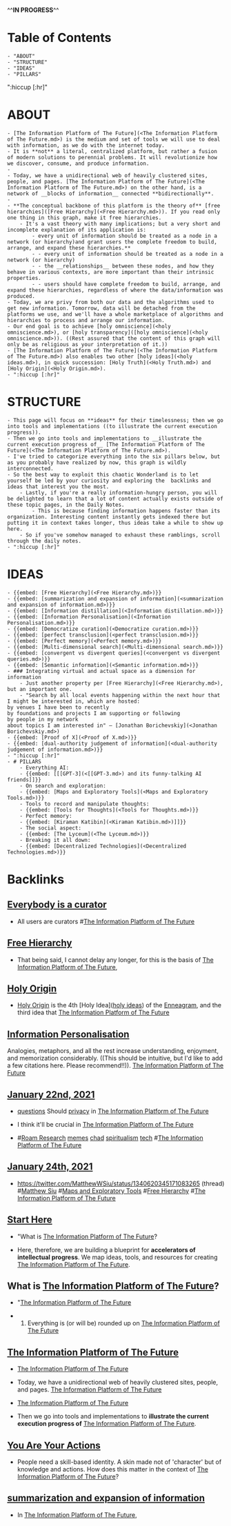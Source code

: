 ^^**__IN PROGRESS__**^^
# Table of Contents
    - "ABOUT"
    - "STRUCTURE"
    - "IDEAS"
    - "PILLARS"
":hiccup [:hr]"
# ABOUT
    - [The Information Platform of The Future](<The Information Platform of The Future.md>) is the medium and set of tools we will use to deal with information, as we do with the internet today. 
    - It is **not** a literal, centralized platform, but rather a fusion of modern solutions to perennial problems. It will revolutionize how we discover, consume, and produce information.
    - 
    - Today, we have a unidirectional web of heavily clustered sites, people, and pages. [The Information Platform of The Future](<The Information Platform of The Future.md>) on the other hand, is a network of __blocks of information__ connected **bidirectionally**.
    - 
    - **The conceptual backbone of this platform is the theory of** [free hierarchies]([Free Hierarchy](<Free Hierarchy.md>)). If you read only one thing in this graph, make it free hierarchies.
        - It's a vast theory with many implications; but a very short and incomplete explanation of its application is:
            - every unit of information should be treated as a node in a network (or hierarchy)and grant users the complete freedom to build, arrange, and expand these hierarchies.**
            - - every unit of information should be treated as a node in a network (or hierarchy)
            - - the __relationships__ between these nodes, and how they behave in various contexts, are more important than their intrinsic properties.
            - - users should have complete freedom to build, arrange, and expand these hierarchies, regardless of where the data/information was produced.
    - Today, we are privy from both our data and the algorithms used to get new information. Tomorrow, data will be detached from the platforms we use, and we'll have a whole marketplace of algorithms and hierarchies to process and arrange our information. 
    - Our end goal is to achieve [holy omniscience](<holy omniscience.md>), or [holy transparency]([holy omniscience](<holy omniscience.md>)). ((Rest assured that the content of this graph will only be as religious as your interpretation of it.))
    - [The Information Platform of The Future](<The Information Platform of The Future.md>) also enables two other [holy ideas](<holy ideas.md>), in quick succession: [Holy Truth](<Holy Truth.md>) and [Holy Origin](<Holy Origin.md>).
    - ":hiccup [:hr]"
# STRUCTURE
    - This page will focus on **ideas** for their timelessness; then we go into tools and implementations ((to illustrate the current execution progress)).
    - Then we go into tools and implementations to __illustrate the current execution progress of__ [The Information Platform of The Future](<The Information Platform of The Future.md>).
    - I've tried to categorize everything into the six pillars below, but as you probably have realized by now, this graph is wildly interconnected. 
    - So the best way to exploit this chaotic Wonderland is to let yourself be led by your curiosity and exploring the  backlinks and ideas that interest you the most.
        - Lastly, if you're a really information-hungry person, you will be delighted to learn that a lot of content actually exists outside of these topic pages, in the Daily Notes.
            - This is because finding information happens faster than its organization. Interesting content instantly gets indexed there but putting it in context takes longer, thus ideas take a while to show up here. 
        - So if you've somehow managed to exhaust these ramblings, scroll through the daily notes. 
    - ":hiccup [:hr]"
# IDEAS
    - {{embed: [Free Hierarchy](<Free Hierarchy.md>)}}
    - {{embed: [summarization and expansion of information](<summarization and expansion of information.md>)}}
    - {{embed: [Information distillation](<Information distillation.md>)}}
    - {{embed: [Information Personalisation](<Information Personalisation.md>)}}
    - {{embed: [Democratize curation](<Democratize curation.md>)}}
    - {{embed: [perfect transclusion](<perfect transclusion.md>)}}
    - {{embed: [Perfect memory](<Perfect memory.md>)}}
    - {{embed: [Multi-dimensional search](<Multi-dimensional search.md>)}}
    - {{embed: [convergent vs divergent queries](<convergent vs divergent queries.md>)}}
    - {{embed: [Semantic information](<Semantic information.md>)}}
    - ### Integrating virtual and actual space as a dimension for information
        - Just another property per [Free Hierarchy](<Free Hierarchy.md>), but an important one. 
        - "Search by all local events happening within the next hour that I might be interested in, which are hosted:
    by venues I have been to recently
    by foundations and projects I am supporting or following
    by people in my network
    about topics I am interested in" — [Jonathan Borichevskiy](<Jonathan Borichevskiy.md>)
    - {{embed: [Proof of X](<Proof of X.md>)}}
    - {{embed: [dual-authority judgement of information](<dual-authority judgement of information.md>)}}
    - ":hiccup [:hr]"
    - # PILLARS
        - Everything AI:
        - {{embed: [[[GPT-3](<[[GPT-3.md>) and its funny-talking AI friends]]}}
        - On search and exploration:
        - {{embed: [Maps and Exploratory Tools](<Maps and Exploratory Tools.md>)}}
        - Tools to record and manipulate thoughts:
        - {{embed: [Tools for Thoughts](<Tools for Thoughts.md>)}}
        - Perfect memory:
        - {{embed: [Kiraman Katibin](<Kiraman Katibin.md>)]]}}
        - The social aspect:
        - {{embed: [The Lyceum](<The Lyceum.md>)}}
        - Breaking it all down:
        - {{embed: [Decentralized Technologies](<Decentralized Technologies.md>)}}

# Backlinks
## [Everybody is a curator](<Everybody is a curator.md>)
- All users are curators #[The Information Platform of The Future](<The Information Platform of The Future.md>)

## [Free Hierarchy](<Free Hierarchy.md>)
- That being said, I cannot delay any longer, for this is the basis of [The Information Platform of The Future](<The Information Platform of The Future.md>),

## [Holy Origin](<Holy Origin.md>)
- [Holy Origin](<Holy Origin.md>) is the 4th [Holy Idea]([holy ideas](<holy ideas.md>)) of the [Enneagram](<Enneagram.md>), and the third idea that [The Information Platform of The Future](<The Information Platform of The Future.md>)

## [Information Personalisation](<Information Personalisation.md>)
Analogies, metaphors, and all the rest increase understanding, enjoyment, and memorization considerably. ((This should be intuitive, but I'd like to add a few citations here. Please recommend!!)). [The Information Platform of The Future](<The Information Platform of The Future.md>)

## [January 22nd, 2021](<January 22nd, 2021.md>)
- [questions](<questions.md>) Should [privacy](<privacy.md>) in [The Information Platform of The Future](<The Information Platform of The Future.md>)

- I think it'll be crucial in [The Information Platform of The Future](<The Information Platform of The Future.md>)

- #[Roam Research](<Roam Research.md>) [memes](<memes.md>) [chad](<chad.md>) [spiritualism](<spiritualism.md>) [tech](<tech.md>) #[The Information Platform of The Future](<The Information Platform of The Future.md>)

## [January 24th, 2021](<January 24th, 2021.md>)
- https://twitter.com/MatthewWSiu/status/1340620345171083265 (thread) #[Matthew Siu](<Matthew Siu.md>) #[Maps and Exploratory Tools](<Maps and Exploratory Tools.md>) #[Free Hierarchy](<Free Hierarchy.md>) #[The Information Platform of The Future](<The Information Platform of The Future.md>)

## [Start Here](<Start Here.md>)
- "What is [The Information Platform of The Future](<The Information Platform of The Future.md>)?

- Here, therefore, we are building a blueprint for **accelerators of intellectual progress**. We map ideas, tools, and resources for creating [The Information Platform of The Future](<The Information Platform of The Future.md>).

## What is [The Information Platform of The Future](<The Information Platform of The Future.md>)?

- "[The Information Platform of The Future](<The Information Platform of The Future.md>)

- 1. Everything is (or will be) rounded up on [The Information Platform of The Future](<The Information Platform of The Future.md>)

## [The Information Platform of The Future](<The Information Platform of The Future.md>)
- [The Information Platform of The Future](<The Information Platform of The Future.md>)

- Today, we have a unidirectional web of heavily clustered sites, people, and pages. [The Information Platform of The Future](<The Information Platform of The Future.md>)

- [The Information Platform of The Future](<The Information Platform of The Future.md>)

- Then we go into tools and implementations to __illustrate the current execution progress of__ [The Information Platform of The Future](<The Information Platform of The Future.md>).

## [You Are Your Actions](<You Are Your Actions.md>)
- People need a skill-based identity. A skin made not of 'character' but of knowledge and actions. How does this matter in the context of [The Information Platform of The Future](<The Information Platform of The Future.md>)?

## [summarization and expansion of information](<summarization and expansion of information.md>)
- In [The Information Platform of The Future](<The Information Platform of The Future.md>),

